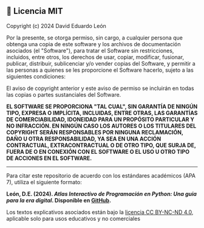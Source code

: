 ## 📄 Licencia MIT

Copyright (c) 2024 David Eduardo León

Por la presente, se otorga permiso, sin cargo, a cualquier persona que obtenga una copia de este software y los archivos de documentación asociados (el "Software"), para tratar el Software sin restricciones, incluidos, entre otros, los derechos de usar, copiar, modificar, fusionar, publicar, distribuir, sublicenciar y/o vender copias del Software, y permitir a las personas a quienes se les proporcione el Software hacerlo, sujeto a las siguientes condiciones:

El aviso de copyright anterior y este aviso de permiso se incluirán en todas las copias o partes sustanciales del Software.

**EL SOFTWARE SE PROPORCIONA "TAL CUAL", SIN GARANTÍA DE NINGÚN TIPO, EXPRESA O IMPLÍCITA, INCLUIDAS, ENTRE OTRAS, LAS GARANTÍAS DE COMERCIABILIDAD, IDONEIDAD PARA UN PROPÓSITO PARTICULAR Y NO INFRACCIÓN. EN NINGÚN CASO LOS AUTORES O LOS TITULARES DEL COPYRIGHT SERÁN RESPONSABLES POR NINGUNA RECLAMACIÓN, DAÑO U OTRA RESPONSABILIDAD, YA SEA EN UNA ACCIÓN CONTRACTUAL, EXTRACONTRACTUAL O DE OTRO TIPO, QUE SURJA DE, FUERA DE O EN CONEXIÓN CON EL SOFTWARE O EL USO U OTRO TIPO DE ACCIONES EN EL SOFTWARE.**

---

Para citar este repositorio de acuerdo con los estándares académicos (APA 7), utiliza el siguiente formato:

**León, D.E. (2024). *Atlas Interactivo de Programación en Python: Una guia para la era digital*. Disponible en [GitHub](https://github.com/eduardoleon9010/Atlas_interactivo_de_programacion_en_Python/blob/main/README.md).**


Los textos explicativos asociados están bajo la [licencia CC BY-NC-ND 4.0](https://creativecommons.org/licenses/by-nc-nd/4.0/), aplicable solo para usos educativos y no comerciales
